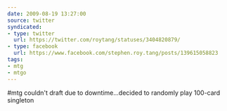 ```yaml
---
date: 2009-08-19 13:27:00
source: twitter
syndicated:
- type: twitter
  url: https://twitter.com/roytang/statuses/3404820879/
- type: facebook
  url: https://www.facebook.com/stephen.roy.tang/posts/139615058823
tags:
- mtg
- mtgo
---
```


#mtg couldn't draft due to downtime...decided to randomly play 100-card singleton
